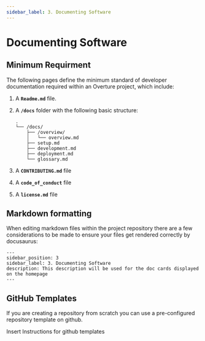 ```yaml
---
sidebar_label: 3. Documenting Software
---
```


# Documenting Software 

## Minimum Requirment

The following pages define the minimum standard of developer documentation required within an Overture project, which include:

1. A **`Readme.md`** file.
2. A **`/docs`** folder with the following basic structure:

    ```
    .
    └── /docs/
        ├── /overview/
        │   └── overview.md
        ├── setup.md
        ├── development.md
        ├── deployment.md
        └── glossary.md
    ```

3. A **`CONTRIBUTING.md`** file
4. A **`code_of_conduct`** file
5. A **`license.md`** file

## Markdown formatting 

When editing markdown files within the project repository there are a few considerations to be made to ensure your files get rendered correctly by docusaurus:

```
---
sidebar_position: 3
sidebar_label: 3. Documenting Software
description: This description will be used for the doc cards displayed on the homepage
---
```

## GitHub Templates

If you are creating a repository from scratch you can use a pre-configured repository template on github.

Insert Instructions for github templates




